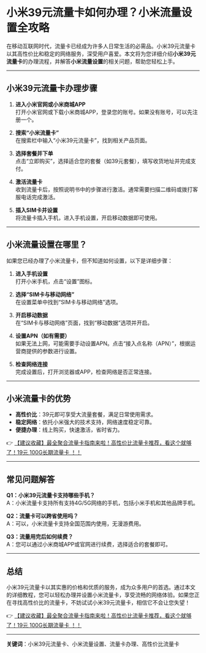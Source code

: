 # 小米39元流量卡如何办理？小米流量设置全攻略

在移动互联网时代，流量卡已经成为许多人日常生活的必需品。小米39元流量卡以其高性价比和稳定的网络服务，深受用户喜爱。本文将为您详细介绍**小米39元流量卡**的办理流程，并解答**小米流量设置**的相关问题，帮助您轻松上手。

---

## 小米39元流量卡办理步骤

1. **进入小米官网或小米商城APP**  
   打开小米官网或下载小米商城APP，登录您的账号。如果没有账号，可以先注册一个。

2. **搜索“小米流量卡”**  
   在搜索栏中输入“小米39元流量卡”，找到相关产品页面。

3. **选择套餐并下单**  
   点击“立即购买”，选择适合您的套餐（如39元套餐），填写收货地址并完成支付。

4. **激活流量卡**  
   收到流量卡后，按照说明书中的步骤进行激活。通常需要扫描二维码或拨打客服电话完成激活。

5. **插入SIM卡并设置**  
   将流量卡插入手机，进入手机设置，开启移动数据即可使用。

---

## 小米流量设置在哪里？

如果您已经办理了小米流量卡，但不知道如何设置，以下是详细步骤：

1. **进入手机设置**  
   打开小米手机，点击“设置”图标。

2. **选择“SIM卡与移动网络”**  
   在设置菜单中找到“SIM卡与移动网络”选项。

3. **开启移动数据**  
   在“SIM卡与移动网络”页面，找到“移动数据”选项并开启。

4. **设置APN（如有需要）**  
   如果无法上网，可能需要手动设置APN。点击“接入点名称（APN）”，根据运营商提供的参数进行设置。

5. **检查网络连接**  
   完成设置后，打开浏览器或APP，检查网络是否正常连接。

---

## 小米流量卡的优势

- **高性价比**：39元即可享受大流量套餐，满足日常使用需求。  
- **稳定网络**：依托小米强大的技术支持，网络速度稳定可靠。  
- **便捷办理**：线上购买，快速激活，省时省力。  

👉 [【建议收藏】最全聚合流量卡指南来啦！高性价比流量卡推荐，看这个就够了！19元 100G长期流量卡 ！！](https://bit.ly/Liuliangka)

---

## 常见问题解答

**Q1：小米39元流量卡支持哪些手机？**  
A：小米流量卡支持所有支持4G/5G网络的手机，包括小米手机和其他品牌手机。

**Q2：流量卡可以跨省使用吗？**  
A：可以，小米流量卡支持全国范围内使用，无漫游费用。

**Q3：流量用完后如何续费？**  
A：您可以通过小米商城APP或官网进行续费，选择适合的套餐即可。

---

## 总结

小米39元流量卡以其实惠的价格和优质的服务，成为众多用户的首选。通过本文的详细教程，您可以轻松办理并设置小米流量卡，享受流畅的网络体验。如果您正在寻找高性价比的流量卡，不妨试试小米39元流量卡，相信它不会让您失望！

👉 [【建议收藏】最全聚合流量卡指南来啦！高性价比流量卡推荐，看这个就够了！19元 100G长期流量卡 ！！](https://bit.ly/Liuliangka)

---

**关键词**：小米39元流量卡、小米流量设置、流量卡办理、高性价比流量卡